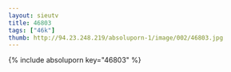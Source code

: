 ```yaml
--- 
layout: sieutv
title: 46803
tags: ["46k"]
thumb: http://94.23.248.219/absoluporn-1/image/002/46803.jpg
---
```

{% include absoluporn key="46803" %} 
